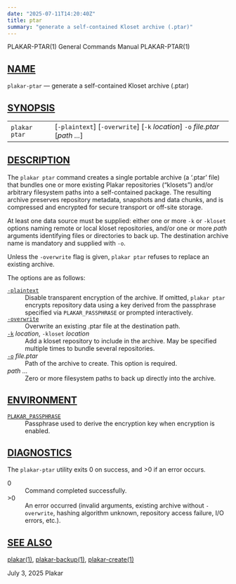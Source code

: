 ```yaml
---
date: "2025-07-11T14:20:40Z"
title: ptar
summary: "generate a self-contained Kloset archive (.ptar)"
---
```

<div class="head" role="doc-pageheader" aria-label="Manual header
  line"><span class="head-ltitle">PLAKAR-PTAR(1)</span>
  <span class="head-vol">General Commands Manual</span>
  <span class="head-rtitle">PLAKAR-PTAR(1)</span></div>
<main class="manual-text">
<section class="Sh">
<h2 class="Sh" id="NAME"><a class="permalink" href="#NAME">NAME</a></h2>
<p class="Pp"><code class="Nm">plakar-ptar</code> &#x2014;
    <span class="Nd" role="doc-subtitle">generate a self-contained Kloset
    archive (.ptar)</span></p>
</section>
<section class="Sh">
<h2 class="Sh" id="SYNOPSIS"><a class="permalink" href="#SYNOPSIS">SYNOPSIS</a></h2>
<table class="Nm">
  <tr>
    <td><code class="Nm">plakar ptar</code></td>
    <td>[<code class="Fl">-plaintext</code>]
      [<code class="Fl">-overwrite</code>] [<code class="Fl">-k</code>
      <var class="Ar">location</var>] <code class="Fl">-o</code>
      <var class="Ar">file.ptar</var> [<var class="Ar">path ...</var>]</td>
  </tr>
</table>
</section>
<section class="Sh">
<h2 class="Sh" id="DESCRIPTION"><a class="permalink" href="#DESCRIPTION">DESCRIPTION</a></h2>
<p class="Pp">The <code class="Nm">plakar ptar</code> command creates a single
    portable archive (a &#x2018;.ptar&#x2019; file) that bundles one or more
    existing Plakar repositories (&#x201C;klosets&#x201D;) and/or arbitrary
    filesystem paths into a self-contained package. The resulting archive
    preserves repository metadata, snapshots and data chunks, and is compressed
    and encrypted for secure transport or off-site storage.</p>
<p class="Pp">At least one data source must be supplied: either one or more
    <code class="Fl">-k</code> <span class="No">or</span>
    <code class="Fl">-kloset</code> options naming remote or local kloset
    repositories, and/or one or more <var class="Ar">path</var> arguments
    identifying files or directories to back up. The destination archive name is
    mandatory and supplied with <code class="Fl">-o</code>.</p>
<p class="Pp">Unless the <code class="Fl">-overwrite</code> flag is given,
    <code class="Nm">plakar ptar</code> refuses to replace an existing
  archive.</p>
<p class="Pp">The options are as follows:</p>
<dl class="Bl-tag">
  <dt id="plaintext"><a class="permalink" href="#plaintext"><code class="Fl">-plaintext</code></a></dt>
  <dd>Disable transparent encryption of the archive. If omitted,
      <code class="Nm">plakar ptar</code> encrypts repository data using a key
      derived from the passphrase specified via
      <code class="Ev">PLAKAR_PASSPHRASE</code> or prompted interactively.</dd>
  <dt id="overwrite"><a class="permalink" href="#overwrite"><code class="Fl">-overwrite</code></a></dt>
  <dd>Overwrite an existing <span class="Pa">.ptar</span> file at the
      destination path.</dd>
  <dt id="k"><a class="permalink" href="#k"><code class="Fl">-k</code></a>
    <var class="Ar">location</var>, <code class="Fl">-kloset</code>
    <var class="Ar">location</var></dt>
  <dd>Add a kloset repository to include in the archive. May be specified
      multiple times to bundle several repositories.</dd>
  <dt id="o"><a class="permalink" href="#o"><code class="Fl">-o</code></a>
    <var class="Ar">file.ptar</var></dt>
  <dd>Path of the archive to create. This option is required.</dd>
  <dt><var class="Ar">path ...</var></dt>
  <dd>Zero or more filesystem paths to back up directly into the archive.</dd>
</dl>
</section>
<section class="Sh">
<h2 class="Sh" id="ENVIRONMENT"><a class="permalink" href="#ENVIRONMENT">ENVIRONMENT</a></h2>
<dl class="Bl-tag">
  <dt id="PLAKAR_PASSPHRASE"><a class="permalink" href="#PLAKAR_PASSPHRASE"><code class="Ev">PLAKAR_PASSPHRASE</code></a></dt>
  <dd>Passphrase used to derive the encryption key when encryption is
    enabled.</dd>
</dl>
</section>
<section class="Sh">
<h2 class="Sh" id="DIAGNOSTICS"><a class="permalink" href="#DIAGNOSTICS">DIAGNOSTICS</a></h2>
<p class="Pp">The <code class="Nm">plakar-ptar</code> utility exits&#x00A0;0 on
    success, and&#x00A0;&gt;0 if an error occurs.</p>
<dl class="Bl-tag">
  <dt>0</dt>
  <dd>Command completed successfully.</dd>
  <dt>&gt;0</dt>
  <dd>An error occurred (invalid arguments, existing archive without
      <code class="Fl">-overwrite</code>, hashing algorithm unknown, repository
      access failure, I/O errors, etc.).</dd>
</dl>
</section>
<section class="Sh">
<h2 class="Sh" id="SEE_ALSO"><a class="permalink" href="#SEE_ALSO">SEE
  ALSO</a></h2>
<p class="Pp"><a class="Xr" href="../plakar/" aria-label="plakar, section
    1">plakar(1)</a>,
    <a class="Xr" href="../plakar-backup/" aria-label="plakar-backup, section
    1">plakar-backup(1)</a>,
    <a class="Xr" href="../plakar-create/" aria-label="plakar-create, section
    1">plakar-create(1)</a></p>
</section>
</main>
<div class="foot" role="doc-pagefooter" aria-label="Manual footer
  line"><span class="foot-left"></span><span class="foot-date">July 3,
  2025</span> <span class="foot-os">Plakar</span></div>
